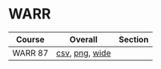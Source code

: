 # WARR

| Course | Overall | Section |
| ------ | ------- | ------- |
| WARR 87 | [csv](https://github.com/UCSD-Historical-Enrollment-Data/2024Fall/blob/main/overall/WARR%2087.csv), [png](https://raw.githubusercontent.com/UCSD-Historical-Enrollment-Data/2024Fall/main/plot_overall/WARR%2087.png), [wide](https://raw.githubusercontent.com/UCSD-Historical-Enrollment-Data/2024Fall/main/plot_overall_wide/WARR%2087.png) |  |
